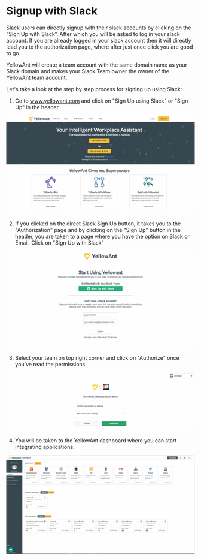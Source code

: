 # Signup with Slack

Slack users can directly signup with their slack accounts by clicking on the “Sign Up with Slack”. After which you will be asked to log in your slack account. If you are already logged in your slack account then it will directly lead you to the authorization page, where after just once click you are good to go.

YellowAnt will create a team account with the same domain name as your Slack domain and makes your Slack Team owner the owner of the YellowAnt team account.

Let's take a look at the step by step process for signing up using Slack:

1. Go to www.yellowant.com and click on "Sign Up using Slack" or "Sign Up" in the header.  

![](../.gitbook/assets/image%20%2810%29.png)



2. If you clicked on the direct Slack Sign Up button, it takes you to the "Authorization" page and by clicking on the "Sign Up" button in the header, you are taken to a page where you have the option on Slack or Email. Click on "Sign Up with Slack"

![](../.gitbook/assets/image%20%2876%29.png)

3. Select your team on top right corner and click on "Authorize" once you've read the permissions.

![](../.gitbook/assets/image%20%28113%29.png)

4. You will be taken to the YellowAnt dashboard where you can start integrating applications.

![](../.gitbook/assets/image%20%28137%29.png)



